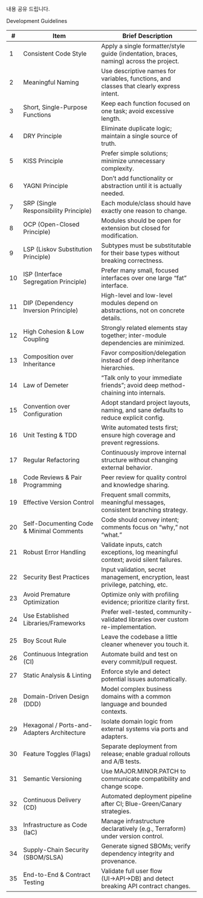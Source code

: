 내용 공유 드립니다. 

Development Guidelines

| # | Item | Brief Description |
|---|------|-------------------|
| 1 | Consistent Code Style | Apply a single formatter/style guide (indentation, braces, naming) across the project. |
| 2 | Meaningful Naming | Use descriptive names for variables, functions, and classes that clearly express intent. |
| 3 | Short, Single-Purpose Functions | Keep each function focused on one task; avoid excessive length. |
| 4 | DRY Principle | Eliminate duplicate logic; maintain a single source of truth. |
| 5 | KISS Principle | Prefer simple solutions; minimize unnecessary complexity. |
| 6 | YAGNI Principle | Don’t add functionality or abstraction until it is actually needed. |
| 7 | SRP (Single Responsibility Principle) | Each module/class should have exactly one reason to change. |
| 8 | OCP (Open-Closed Principle) | Modules should be open for extension but closed for modification. |
| 9 | LSP (Liskov Substitution Principle) | Subtypes must be substitutable for their base types without breaking correctness. |
|10 | ISP (Interface Segregation Principle) | Prefer many small, focused interfaces over one large “fat” interface. |
|11 | DIP (Dependency Inversion Principle) | High-level and low-level modules depend on abstractions, not on concrete details. |
|12 | High Cohesion & Low Coupling | Strongly related elements stay together; inter-module dependencies are minimized. |
|13 | Composition over Inheritance | Favor composition/delegation instead of deep inheritance hierarchies. |
|14 | Law of Demeter | “Talk only to your immediate friends”; avoid deep method-chaining into internals. |
|15 | Convention over Configuration | Adopt standard project layouts, naming, and sane defaults to reduce explicit config. |
|16 | Unit Testing & TDD | Write automated tests first; ensure high coverage and prevent regressions. |
|17 | Regular Refactoring | Continuously improve internal structure without changing external behavior. |
|18 | Code Reviews & Pair Programming | Peer review for quality control and knowledge sharing. |
|19 | Effective Version Control | Frequent small commits, meaningful messages, consistent branching strategy. |
|20 | Self-Documenting Code & Minimal Comments | Code should convey intent; comments focus on “why,” not “what.” |
|21 | Robust Error Handling | Validate inputs, catch exceptions, log meaningful context; avoid silent failures. |
|22 | Security Best Practices | Input validation, secret management, encryption, least privilege, patching, etc. |
|23 | Avoid Premature Optimization | Optimize only with profiling evidence; prioritize clarity first. |
|24 | Use Established Libraries/Frameworks | Prefer well-tested, community-validated libraries over custom re-implementation. |
|25 | Boy Scout Rule | Leave the codebase a little cleaner whenever you touch it. |
|26 | Continuous Integration (CI) | Automate build and test on every commit/pull request. |
|27 | Static Analysis & Linting | Enforce style and detect potential issues automatically. |
|28 | Domain-Driven Design (DDD) | Model complex business domains with a common language and bounded contexts. |
|29 | Hexagonal / Ports-and-Adapters Architecture | Isolate domain logic from external systems via ports and adapters. |
|30 | Feature Toggles (Flags) | Separate deployment from release; enable gradual rollouts and A/B tests. |
|31 | Semantic Versioning | Use MAJOR.MINOR.PATCH to communicate compatibility and change scope. |
|32 | Continuous Delivery (CD) | Automated deployment pipeline after CI; Blue-Green/Canary strategies. |
|33 | Infrastructure as Code (IaC) | Manage infrastructure declaratively (e.g., Terraform) under version control. |
|34 | Supply-Chain Security (SBOM/SLSA) | Generate signed SBOMs; verify dependency integrity and provenance. |
|35 | End-to-End & Contract Testing | Validate full user flow (UI→API→DB) and detect breaking API contract changes. |
